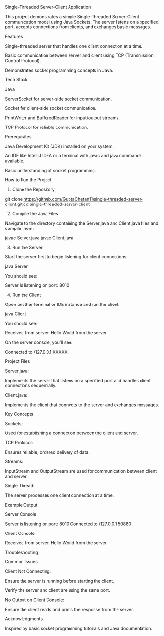 Single-Threaded Server-Client Application

This project demonstrates a simple Single-Threaded Server-Client communication model using Java Sockets. The server listens on a specified port, accepts connections from clients, and exchanges basic messages.

Features

Single-threaded server that handles one client connection at a time.

Basic communication between server and client using TCP (Transmission Control Protocol).

Demonstrates socket programming concepts in Java.

Tech Stack

Java

ServerSocket for server-side socket communication.

Socket for client-side socket communication.

PrintWriter and BufferedReader for input/output streams.

TCP Protocol for reliable communication.

Prerequisites

Java Development Kit (JDK) installed on your system.

An IDE like IntelliJ IDEA or a terminal with javac and java commands available.

Basic understanding of socket programming.

How to Run the Project

1. Clone the Repository

git clone https://github.com/GuptaChetan11/single-threaded-server-client.git
cd single-threaded-server-client

2. Compile the Java Files

Navigate to the directory containing the Server.java and Client.java files and compile them:

javac Server.java
javac Client.java

3. Run the Server

Start the server first to begin listening for client connections:

java Server

You should see:

Server is listening on port: 8010

4. Run the Client

Open another terminal or IDE instance and run the client:

java Client

You should see:

Received from server: Hello World from the server

On the server console, you’ll see:

Connected to /127.0.0.1:XXXXX

Project Files

Server.java:

Implements the server that listens on a specified port and handles client connections sequentially.

Client.java:

Implements the client that connects to the server and exchanges messages.

Key Concepts

Sockets:

Used for establishing a connection between the client and server.

TCP Protocol:

Ensures reliable, ordered delivery of data.

Streams:

InputStream and OutputStream are used for communication between client and server.

Single Thread:

The server processes one client connection at a time.

Example Output

Server Console

Server is listening on port: 8010
Connected to /127.0.0.1:50880

Client Console

Received from server: Hello World from the server

Troubleshooting

Common Issues

Client Not Connecting:

Ensure the server is running before starting the client.

Verify the server and client are using the same port.

No Output on Client Console:

Ensure the client reads and prints the response from the server.


Acknowledgments

Inspired by basic socket programming tutorials and Java documentation.

